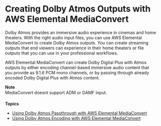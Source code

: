 # Creating Dolby Atmos Outputs with AWS Elemental MediaConvert<a name="dolby-atmos"></a>

Dolby Atmos provides an immersive audio experience in cinemas and home theaters\. With the right audio input files, you can use AWS Elemental MediaConvert to create Dolby Atmos outputs\. You can create streaming outputs that end viewers can experience in their home theaters or file outputs that you can use in your professional workflows\.

AWS Elemental MediaConvert can create Dolby Digital Plus with Atmos outputs by either encoding channel\-based immersive audio content that you provide as 9\.1\.6 PCM mono channels, or by passing through already encoded Dolby Digital Plus with Atmos content\.

**Note**  
MediaConvert doesnt support ADM or DAMF input\.

**Topics**
+ [Using Dolby Atmos Passthrough with AWS Elemental MediaConvert](using-dolby-atmos-passthrough.md)
+ [Using Dolby Atmos Encoding with AWS Elemental MediaConvert](using-dolby-atmos-encoding.md)